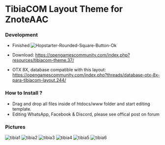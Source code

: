 # TibiaCOM Layout Theme for ZnoteAAC

### Development
- Finished ![Hopstarter-Rounded-Square-Button-Ok](https://user-images.githubusercontent.com/89811188/133524779-24574036-77dd-4a81-b579-8c9c0a6db52e.png)

- Download: https://opengamescommunity.com/index.php?resources/tibiacom-theme.37/

- OTX 8X, database compatible with this layout: https://opengamescommunity.com/index.php?threads/database-otx-8x-para-tibiacom-layout.244/

### How to Install ?

- Drag and drop all files inside of htdocs/www folder and start editing template.
- Editing WhatsApp, Facebook & Discord, please see offical post on forum

### Pictures

![tibia1](https://user-images.githubusercontent.com/89811188/137994772-8ccf5854-a3a1-4454-bf58-1cfe60ad6842.png)
![tibia2](https://user-images.githubusercontent.com/89811188/137994781-d7cfe5d6-b8ce-43b5-97f5-4d35b89a4def.png)
![tibia3](https://user-images.githubusercontent.com/89811188/137994784-f669e547-d6a5-4557-9a4d-72ae23865969.png)
![tibia4](https://user-images.githubusercontent.com/89811188/137994789-b03e8c7b-fcd7-4055-adf9-af12dc7d8db8.png)
![tibia5](https://user-images.githubusercontent.com/89811188/137994792-d5cd78cf-3f97-4ea3-9420-cffa2fd939e9.png)
![tibia6](https://user-images.githubusercontent.com/89811188/137994802-cb7b32c2-f907-415f-8fa9-147293c826be.png)
